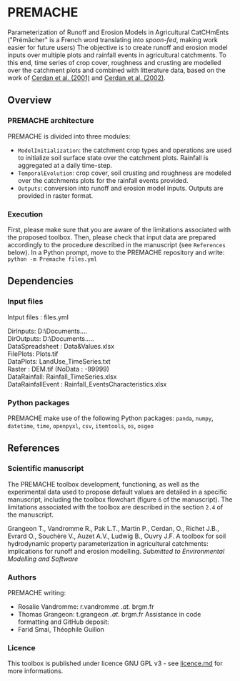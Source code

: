 # PREMACHE
Parameterization of Runoff and Erosion Models in Agricultural CatCHmEnts ("Prémâcher" is a French word translating into _spoon-fed_, making work easier for future users)
The objective is to create runoff and erosion model inputs over multiple plots and rainfall events in agricultural catchments. To this end, time series of crop cover, roughness and crusting are modelled over the catchment plots and combined with litterature data, based on the work of [Cerdan et al. (2001)](https://www.sciencedirect.com/science/article/pii/S0341816201001667?via%3Dihub) and [Cerdan et al. (2002)](https://onlinelibrary.wiley.com/doi/10.1002/hyp.1098).

## Overview

### PREMACHE architecture
PREMACHE is divided into three modules:
* ``ModelInitialization``: the catchment crop types and operations are used to initialize soil surface state over the catchment plots. Rainfall is aggregated at a daily time-step.
* ``TemporalEvolution``: crop cover, soil crusting and roughness are modeled over the catchments plots for the rainfall events provided.
* ``Outputs``: conversion into runoff and erosion model inputs. Outputs are provided in raster format.

### Execution
First, please make sure that you are aware of the limitations associated with the proposed toolbox.
Then, please check that input data are prepared accordingly to the procedure described in the manuscript (see ``References`` below).
In a Python prompt, move to the PREMACHE repository and write:
``python -m Premache files.yml``


## Dependencies

### Input files
Intput files : files.yml

DirInputs: D:\Documents\.... \
DirOutputs: D:\Documents\..... \
DataSpreadsheet : Data&Values.xlsx \
FilePlots: Plots.tif \
DataPlots: LandUse_TimeSeries.txt \
Raster : DEM.tif (NoData : -99999) \
DataRainfall: Rainfall_TimeSeries.xlsx \
DataRainfallEvent : Rainfall_EventsCharacteristics.xlsx 

### Python packages
PREMACHE make use of the following Python packages:
``panda``, ``numpy``, ``datetime``, ``time``, ``openpyxl``, ``csv``, ``itemtools``, ``os``, ``osgeo``


## References

### Scientific manuscript
The PREMACHE toolbox development, functioning, as well as the experimental data used to propose default values are detailed in a specific manuscript, including the toolbox flowchart (figure ``6`` of the manuscript).
The limitations associated with the toolbox are described in the section ``2.4`` of the manuscript.

Grangeon T., Vandromme R., Pak L.T., Martin P., Cerdan, O., Richet J.B., Evrard O., Souchère V., Auzet A.V., Ludwig B., Ouvry J.F. A toolbox for soil hydrodynamic property parameterization in agricultural catchments: implications for runoff and erosion modelling.
_Submitted to Environmental Modelling and Software_

### Authors
PREMACHE writing:
* Rosalie Vandromme: r.vandromme _.at._ brgm.fr
* Thomas Grangeon: t.grangeon _.at._ brgm.fr
Assistance in code formatting and GitHub deposit: 
* Farid Smai, Théophile Guillon

### Licence
This toolbox is published under licence GNU GPL v3 - see [licence.md](licence.md) for more informations.